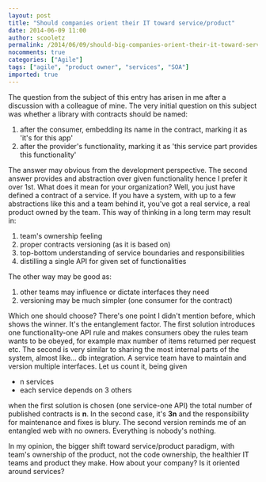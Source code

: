 ```yaml
---
layout: post
title: "Should companies orient their IT toward service/product"
date: 2014-06-09 11:00
author: scooletz
permalink: /2014/06/09/should-big-companies-orient-their-it-toward-serviceproduct/
nocomments: true
categories: ["Agile"]
tags: ["agile", "product owner", "services", "SOA"]
imported: true
---
```


The question from the subject of this entry has arisen in me after a discussion with a colleague of mine. The very initial question on this subject was whether a library with contracts should be named:

1. after the consumer, embedding its name in the contract, marking it as 'it's for this app'
1. after the provider's functionality, marking it as 'this service part provides this functionality'

The answer may obvious from the development perspective. The second answer provides and abstraction over given functionality hence I prefer it over 1st. What does it mean for your organization? Well, you just have defined a contract of a service. If you have a system, with up to a few abstractions like this and a team behind it, you've got a real service, a real product owned by the team. This way of thinking in a long term may result in:

1. team's ownership feeling
1. proper contracts versioning (as it is based on)
1. top-bottom understanding of service boundaries and responsibilities
1. distilling a single API for given set of functionalities

The other way may be good as:

1. other teams may influence or dictate interfaces they need
1. versioning may be much simpler (one consumer for the contract)

Which one should choose? There's one point I didn't mention before, which shows the winner. It's the entanglement factor. The first solution introduces one functionality-one API rule and makes consumers obey the rules team wants to be obeyed, for example max number of items returned per request etc. The second is very similar to sharing the most internal parts of the system, almost like... db integration. A service team have to maintain and version multiple interfaces. Let us count it, being given

* n services
* each service depends on 3 others

when the first solution is chosen (one service-one API) the total number of published contracts is **n**. In the second case, it's **3n** and the responsibility for maintenance and fixes is blury. The second version reminds me of an entangled web with no owners. Everything is nobody's nothing.

In my opinion, the bigger shift toward service/product paradigm, with team's ownership of the product, not the code ownership, the healthier IT teams and product they make.
How about your company? Is it oriented around services?
